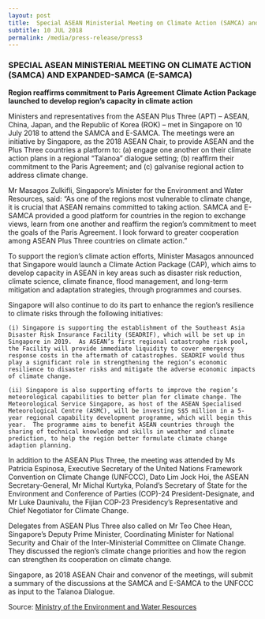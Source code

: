 ```yaml
---
layout: post
title:  Special ASEAN Ministerial Meeting on Climate Action (SAMCA) and Expanded-SAMCA (E-SAMCA)
subtitle: 10 JUL 2018
permalink: /media/press-release/press3
---
```


### SPECIAL ASEAN MINISTERIAL MEETING ON CLIMATE ACTION (SAMCA) AND EXPANDED-SAMCA (E-SAMCA)

**Region reaffirms commitment to Paris Agreement**
**Climate Action Package launched to develop region’s capacity in climate action**

Ministers and representatives from the ASEAN Plus Three (APT) – ASEAN, China, Japan, and the Republic of Korea (ROK) – met in Singapore on 10 July 2018 to attend the SAMCA and E-SAMCA. The meetings were an initiative by Singapore, as the 2018 ASEAN Chair, to provide ASEAN and the Plus Three countries a platform to: (a) engage one another on their climate action plans in a regional “Talanoa” dialogue setting; (b) reaffirm their commitment to the Paris Agreement; and (c) galvanise regional action to address climate change.

Mr Masagos Zulkifli, Singapore’s Minister for the Environment and Water Resources, said: “As one of the regions most vulnerable to climate change, it is crucial that ASEAN remains committed to taking action. SAMCA and E-SAMCA provided a good platform for countries in the region to exchange views, learn from one another and reaffirm the region’s commitment to meet the goals of the Paris Agreement. I look forward to greater cooperation among ASEAN Plus Three countries on climate action.”

To support the region’s climate action efforts, Minister Masagos announced that Singapore would launch a Climate Action Package (CAP), which aims to develop capacity in ASEAN in key areas such as disaster risk reduction, climate science, climate finance, flood management, and long-term mitigation and adaptation strategies, through programmes and courses.

Singapore will also continue to do its part to enhance the region’s resilience to climate risks through the following initiatives:

    (i) Singapore is supporting the establishment of the Southeast Asia Disaster Risk Insurance Facility (SEADRIF), which will be set up in Singapore in 2019.  As ASEAN’s first regional catastrophe risk pool, the Facility will provide immediate liquidity to cover emergency response costs in the aftermath of catastrophes. SEADRIF would thus play a significant role in strengthening the region’s economic resilience to disaster risks and mitigate the adverse economic impacts of climate change.

    (ii) Singapore is also supporting efforts to improve the region’s meteorological capabilities to better plan for climate change. The Meteorological Service Singapore, as host of the ASEAN Specialised Meteorological Centre (ASMC), will be investing S$5 million in a 5-year regional capability development programme, which will begin this year.  The programme aims to benefit ASEAN countries through the sharing of technical knowledge and skills in weather and climate prediction, to help the region better formulate climate change adaption planning.

In addition to the ASEAN Plus Three, the meeting was attended by Ms Patricia Espinosa, Executive Secretary of the United Nations Framework Convention on Climate Change (UNFCCC), Dato Lim Jock Hoi, the ASEAN Secretary-General, Mr Michal Kurtyka, Poland’s Secretary of State for the Environment and Conference of Parties (COP)-24 President-Designate, and Mr Luke Daunivalu, the Fijian COP-23 Presidency’s Representative and Chief Negotiator for Climate Change.

Delegates from ASEAN Plus Three also called on Mr Teo Chee Hean, Singapore’s Deputy Prime Minister, Coordinating Minister for National Security and Chair of the Inter-Ministerial Committee on Climate Change. They discussed the region’s climate change priorities and how the region can strengthen its cooperation on climate change.

Singapore, as 2018 ASEAN Chair and convenor of the meetings, will submit a summary of the discussions at the SAMCA and E-SAMCA to the UNFCCC as input to the Talanoa Dialogue.

Source: [<a href="https://www.mewr.gov.sg/news/special-asean-ministerial-meeting-on-climate-action-samca-and-expanded-samca-e-samca" target="_blank">Ministry of the Environment and Water Resources</a>](https://www.mewr.gov.sg/news/special-asean-ministerial-meeting-on-climate-action-samca-and-expanded-samca-e-samca)